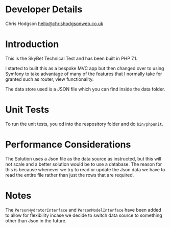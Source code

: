 Developer Details
=========
Chris Hodgson
hello@chrishodgsonweb.co.uk

Introduction
==========
This is the SkyBet Technical Test and has been built in PHP 7.1. 

I started to built this as a bespoke MVC app but then changed over to using Symfony to take 
advantage of many of the features that I normally take for granted such as router, view functionality.   
 
The data store used is a JSON file which you can find inside the data folder.

Unit Tests
==========
To run the unit tests, you cd into the respository folder and do `bin/phpunit`.

Performance Considerations
==========
The Solution uses a Json file as the data source as instructed, but this will not scale and a better 
solution would be to use a database. The reason for this is because whenever we try to read or update 
the Json data we have to read the entire file rather than just the rows that are required.

Notes
=====
The `PersonHydratorInterface` and `PersonModelInterface` have been added to allow for flexibility 
incase we decide to switch data source to something other than Json in the future. 